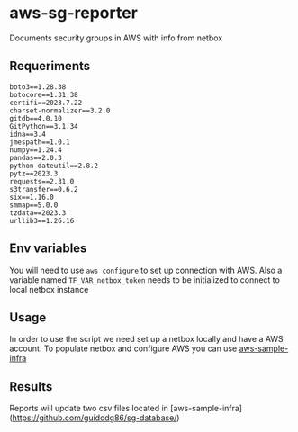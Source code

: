 # aws-sg-reporter
Documents security groups in AWS with info from netbox

## Requeriments
```
boto3==1.28.38
botocore==1.31.38
certifi==2023.7.22
charset-normalizer==3.2.0
gitdb==4.0.10
GitPython==3.1.34
idna==3.4
jmespath==1.0.1
numpy==1.24.4
pandas==2.0.3
python-dateutil==2.8.2
pytz==2023.3
requests==2.31.0
s3transfer==0.6.2
six==1.16.0
smmap==5.0.0
tzdata==2023.3
urllib3==1.26.16
```

## Env variables
You will need to use `aws configure` to set up connection with AWS. Also a variable named `TF_VAR_netbox_token` needs to be initialized to connect to local netbox instance

## Usage
In order to use the script we need set up a netbox locally and have a AWS account. To populate netbox and configure AWS you can use [aws-sample-infra](https://github.com/guidodg86/aws-sample-infra)

## Results
Reports will update two csv files located in [aws-sample-infra] (https://github.com/guidodg86/sg-database/)